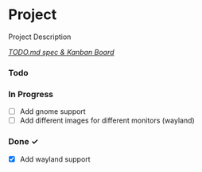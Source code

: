 # Project

Project Description

<em>[TODO.md spec & Kanban Board](https://bit.ly/3fCwKfM)</em>

### Todo


### In Progress

- [ ] Add gnome support
- [ ] Add different images for different monitors (wayland) 

### Done ✓

- [x] Add wayland support



